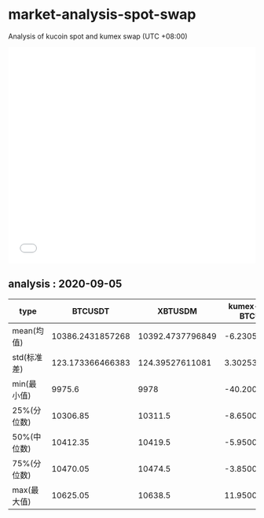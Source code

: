 # market-analysis-spot-swap
Analysis of kucoin spot and kumex swap (UTC +08:00)

<iframe width="100%" height="440" src="./data.html" frameborder="no" border="0" scrolling="no"></iframe>

## analysis : 2020-09-05

type | BTCUSDT | XBTUSDM | kumex-XBTUSDM-BTCUSDT_arb
---|---|---|---
mean(均值) | 10386.2431857268 | 10392.4737796849 | -6.23059395246805
std(标准差) | 123.173366466383 | 124.39527611081 | 3.30253073181357
min(最小值) | 9975.6 | 9978 | -40.2000000000007
25%(分位数) | 10306.85 | 10311.5 | -8.65000000000146
50%(中位数) | 10412.35 | 10419.5 | -5.95000000000073
75%(分位数) | 10470.05 | 10474.5 | -3.85000000000036
max(最大值) | 10625.05 | 10638.5 | 11.9500000000007
